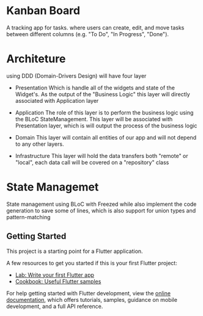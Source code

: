 # Kanban Board

A tracking app for tasks.
where users can create, edit, and move tasks between different columns (e.g. "To Do", "In Progress", "Done").

# Architeture

using DDD (Domain-Drivers Design) will have four layer
- Presentation
Which is handle all of the widgets and state of the Widget's.
As the output of the "Business Logic" this layer will directly associated with Application layer 

- Application
    The role of this layer is to perform the business logic using the BLoC StateManagement.
    This layer will be associated with Presentation layer, which is will output the process of the business logic

- Domain
    This layer will contain all entities of our app and will not depend to any other layers.

- Infrastructure
    This layer will hold the data transfers both "remote" or "local", each data call will be covered on a "repository" class

# State Managemet

State management using BLoC with Freezed while also implement the code generation to save some of lines, which is also support
for union types and pattern-matching

## Getting Started

This project is a starting point for a Flutter application.

A few resources to get you started if this is your first Flutter project:

- [Lab: Write your first Flutter app](https://docs.flutter.dev/get-started/codelab)
- [Cookbook: Useful Flutter samples](https://docs.flutter.dev/cookbook)

For help getting started with Flutter development, view the
[online documentation](https://docs.flutter.dev/), which offers tutorials,
samples, guidance on mobile development, and a full API reference.
